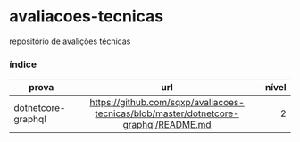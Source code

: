 # avaliacoes-tecnicas

repositório de avalições técnicas

### índice

| prova        | url           | nível  |
| ------------- |:-------------:| -----:|
| dotnetcore-graphql      | <https://github.com/sqxp/avaliacoes-tecnicas/blob/master/dotnetcore-graphql/README.md> | 2 |
